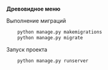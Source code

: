 __Древовидное меню__

Выполнение миграций
```python
    python manage.py makemigrations
    python manage.py migrate
```
Запуск проекта
```python
    python manage.py runserver
```
